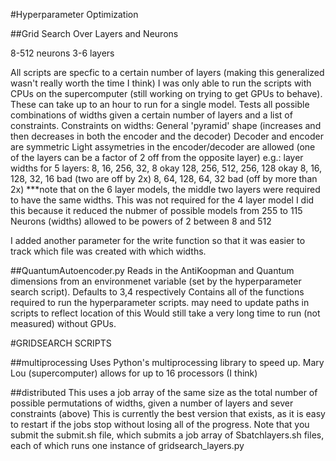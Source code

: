 #Hyperparameter Optimization

##Grid Search Over Layers and Neurons

8-512 neurons
3-6 layers

All scripts are specfic to a certain number of layers (making this generalized wasn't really worth the time I think)
I was only able to run the scripts with CPUs on the supercomputer (still working on trying to get GPUs to behave). These can take up to an hour to run
		for a single model.
Tests all possible combinations of widths given a certain number of layers and a list of constraints.
Constraints on widths:
	General 'pyramid' shape (increases and then decreases in both the encoder and the decoder)
	Decoder and encoder are symmetric
	Light assymetries in the encoder/decoder are allowed (one of the layers can be a factor of 2 off from the opposite layer)
		e.g.: layer widths for 5 layers:	8, 16, 256, 32, 8 okay
							128, 256, 512, 256, 128 okay
							8, 16, 128, 32, 16 bad (two are off by 2x)
							8, 64, 128, 64, 32 bad (off by more than 2x)
		***note that on the 6 layer models, the middle two layers were required to have the same widths. This was not required for the 4 layer model
				I did this because it reduced the nubmer of possible models from 255 to 115
	Neurons (widths) allowed to be powers of 2 between 8 and 512

I added another parameter for the write function so that it was easier to track which file was created with which widths.

##QuantumAutoencoder.py
	Reads in the AntiKoopman and Quantum dimensions from an environmenet variable (set by the hyperparameter search script). Defaults to 3,4 respectively
	Contains all of the functions required to run the hyperparameter scripts. may need to update paths in scripts to reflect location of this
	Would still take a very long time to run (not measured) without GPUs.

#GRIDSEARCH SCRIPTS

##multiprocessing
	Uses Python's multiprocessing library to speed up. Mary Lou (supercomputer) allows for up to 16 processors (I think)

##distributed
	This uses a job array of the same size as the total number of possible permutations of widths, given a number of layers and sever constraints (above)
	This is currently the best version that exists, as it is easy to restart if the jobs stop without losing all of the progress.
	Note that you submit the submit<number of layers>.sh file, which submits a job array of Sbatch<num layers>layers.sh files, each of which runs
		one instance of gridsearch_<num layers>layers.py

